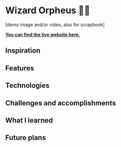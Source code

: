 # Wizard Orpheus 🧙🏾

[demo image and/or video, also for scrapbook]

**[You can find the live website here.](https://firebreather65.github.io/hc-workshop-wonderland/)**

## Inspiration
<!-- https://github.com/hackclub/wizard-orpheus -->

## Features

## Technologies

## Challenges and accomplishments
<!-- faced a lot of challenges due to my inexperience with JS, most notably struggles coloring the messages to match sender -->

## What I learned

## Future plans
<!-- restart + continue buttons, allow all types of input (such as all uppercase), allow narrator to reprimand bad behavior, change secret password after each game? -->